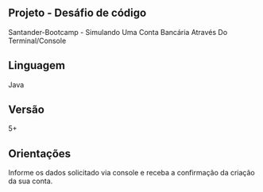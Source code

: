 ## Projeto - Desáfio de código
Santander-Bootcamp - Simulando Uma Conta Bancária Através Do Terminal/Console

## Linguagem
Java 

## Versão
5+

## Orientações
Informe os dados solicitado via console e receba a confirmação da criação da sua conta.

